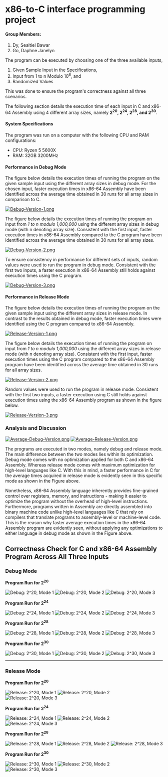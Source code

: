 # x86-to-C interface programming project
#### Group Members: 
1. Dy, Sealtiel Bawar
2. Go, Daphne Janelyn

The program can be executed by choosing one of the three available inputs, 
1. Given Sample Input in the Specifications, 
2. Input from 1 to n Modulo 10<sup>6</sup>, and 
3. Randomized Values

This was done to ensure the program's correctness against all three scenarios.

The following section details the execution time of each input in C and x86-64 Assembly using 4 different array sizes, namely  **2<sup>20</sup>, 2<sup>24</sup>, 2<sup>28</sup>, and 2<sup>30</sup>**.

#### System Specifications
The program was run on a computer with the following CPU and RAM configurations:
- CPU: Ryzen 5 5600X
- RAM: 32GB 3200MHz

#### Performance in Debug Mode
The figure below details the execution times of running the program on the given sample input using the different array sizes in debug mode. For the chosen input, faster execution times in x86-64 Assembly have been identified across the average time obtained in 30 runs for all array sizes in comparison to C.

[![Debug-Version-1.png](https://i.postimg.cc/4xNVKzQc/Debug-Version-1.png)](https://postimg.cc/vckckxj8)

The figure below details the execution times of running the program on input from _1 to n modulo 1,000,000_ using the different array sizes in debug mode (with n denoting array size). Consistent with the first input, faster execution times in x86-64 Assembly compared to the C program have been identified across the average time obtained in 30 runs for all array sizes.

[![Debug-Version-2.png](https://i.postimg.cc/6QYrj8jR/Debug-Version-2.png)](https://postimg.cc/Ny22Ljwf)

To ensure consistency in performance for different sets of inputs, random values were used to run the program in debug mode. Consistent with the first two inputs, a faster execution in x86-64 Assembly still holds against execution times using the C program.

[![Debug-Version-3.png](https://i.postimg.cc/1z90rGHs/Debug-Version-3.png)](https://postimg.cc/rDPt8t3P)



#### Performance in Release Mode
The figure below details the execution times of running the program on the given sample input using the different array sizes in release mode. In contrast to the results obtained in debug mode, faster execution times were identified using the C program compared to x86-64 Assembly.

[![Release-Version-1.png](https://i.postimg.cc/xC9t4r3J/Release-Version-1.png)](https://postimg.cc/f3gcVrFD)

The figure below details the execution times of running the program on input from _1 to n modulo 1,000,000_ using the different array sizes in release mode (with n denoting array size). Consistent with the first input, faster execution times using the C program compared to the x86-64 Assembly program have been identified across the average time obtained in 30 runs for all array sizes.

[![Release-Version-2.png](https://i.postimg.cc/g0svrx3j/Release-Version-2.png)](https://postimg.cc/Tyyy4Y7v)

Random values were used to run the program in release mode. Consistent with the first two inputs, a faster execution using C still holds against execution times using the x86-64 Assembly program as shown in the figure below.

[![Release-Version-3.png](https://i.postimg.cc/kgd8cQcD/Release-Version-3.png)](https://postimg.cc/mt8tZFKG)


### Analysis and Discussion
[![Average-Debug-Version.png](https://i.postimg.cc/Vk9BtGXK/Average-Debug-Version.png)](https://postimg.cc/fVL9nv2d)
[![Average-Release-Version.png](https://i.postimg.cc/HxK87XnY/Average-Release-Version.png)](https://postimg.cc/r01wBd53)

The programs are executed in two modes, namely debug and release mode. The main difference between the two modes lies within its optimization. Debug mode comes with no optimization applied for both C and x86-64 Assembly. Whereas release mode comes with maximum optimization for high-level languages like C. With this in mind, a faster performance in C for the average times acquired in release mode is evidently seen in this specific mode as shown in the Figure above.

Nonetheless, x86-64 Assembly language inherently provides fine-grained control over registers, memory, and instructions - making it easier to optimize the program without the overhead of high-level instructions. Furthermore, programs written in Assembly are directly assembled into binary machine code unlike high-level languages like C that rely on compilers that translate programs to assembly-level or machine-level code. This is the reason why faster average execution times in the x86-64 Assembly program are evidently seen, without applying any optimizations to either language in debug mode as shown in the Figure above.

## Correctness Check for C and x86-64 Assembly Program Across All Three Inputs

### Debug Mode
**Program Run for 2<sup>20</sup>**

![Debug: 2^20, Mode 1](https://github.com/daphnejanelyn/LBYARCH-MCO2-Dy-Go/blob/master/media/D_1_1.png?raw=true)
![Debug: 2^20, Mode 2](https://github.com/daphnejanelyn/LBYARCH-MCO2-Dy-Go/blob/master/media/D_1_2.png?raw=true)
![Debug: 2^20, Mode 3](https://github.com/daphnejanelyn/LBYARCH-MCO2-Dy-Go/blob/master/media/D_1_3.png?raw=true)

**Program Run for 2<sup>24</sup>**

![Debug: 2^24, Mode 1](https://github.com/daphnejanelyn/LBYARCH-MCO2-Dy-Go/blob/master/media/D_2_1.png?raw=true)
![Debug: 2^24, Mode 2](https://github.com/daphnejanelyn/LBYARCH-MCO2-Dy-Go/blob/master/media/D_2_2.png?raw=true)
![Debug: 2^24, Mode 3](https://github.com/daphnejanelyn/LBYARCH-MCO2-Dy-Go/blob/master/media/D_2_3.png?raw=true)

**Program Run for 2<sup>28</sup>**

![Debug: 2^28, Mode 1](https://github.com/daphnejanelyn/LBYARCH-MCO2-Dy-Go/blob/master/media/D_3_1.png?raw=true)
![Debug: 2^28, Mode 2](https://github.com/daphnejanelyn/LBYARCH-MCO2-Dy-Go/blob/master/media/D_3_2.png?raw=true)
![Debug: 2^28, Mode 3](https://github.com/daphnejanelyn/LBYARCH-MCO2-Dy-Go/blob/master/media/D_3_3.png?raw=true)

**Program Run for 2<sup>30</sup>**

![Debug: 2^30, Mode 1](https://github.com/daphnejanelyn/LBYARCH-MCO2-Dy-Go/blob/master/media/D_4_1.png?raw=true)
![Debug: 2^30, Mode 2](https://github.com/daphnejanelyn/LBYARCH-MCO2-Dy-Go/blob/master/media/D_4_2.png?raw=true)
![Debug: 2^30, Mode 3](https://github.com/daphnejanelyn/LBYARCH-MCO2-Dy-Go/blob/master/media/D_4_3.png?raw=true)


-----------------------------------------------------------------------------------------------------------------------------------------------
### Release Mode
**Program Run for 2<sup>20</sup>**

![Release: 2^20, Mode 1](https://github.com/daphnejanelyn/LBYARCH-MCO2-Dy-Go/blob/master/media/R_1_1.png?raw=true)
![Release: 2^20, Mode 2](https://github.com/daphnejanelyn/LBYARCH-MCO2-Dy-Go/blob/master/media/R_1_2.png?raw=true)
![Release: 2^20, Mode 3](https://github.com/daphnejanelyn/LBYARCH-MCO2-Dy-Go/blob/master/media/R_1_3.png?raw=true)


**Program Run for 2<sup>24</sup>**

![Release: 2^24, Mode 1](https://github.com/daphnejanelyn/LBYARCH-MCO2-Dy-Go/blob/master/media/R_2_1.png?raw=true)
![Release: 2^24, Mode 2](https://github.com/daphnejanelyn/LBYARCH-MCO2-Dy-Go/blob/master/media/R_2_2.png?raw=true)
![Release: 2^24, Mode 3](https://github.com/daphnejanelyn/LBYARCH-MCO2-Dy-Go/blob/master/media/R_2_3.png?raw=true)

**Program Run for 2<sup>28</sup>**

![Release: 2^28, Mode 1](https://github.com/daphnejanelyn/LBYARCH-MCO2-Dy-Go/blob/master/media/R_3_1.png?raw=true)
![Release: 2^28, Mode 2](https://github.com/daphnejanelyn/LBYARCH-MCO2-Dy-Go/blob/master/media/R_3_2.png?raw=true)
![Release: 2^28, Mode 3](https://github.com/daphnejanelyn/LBYARCH-MCO2-Dy-Go/blob/master/media/R_3_3.png?raw=true)

**Program Run for 2<sup>30</sup>**

![Release: 2^30, Mode 1](https://github.com/daphnejanelyn/LBYARCH-MCO2-Dy-Go/blob/master/media/R_4_1.png?raw=true)
![Release: 2^30, Mode 2](https://github.com/daphnejanelyn/LBYARCH-MCO2-Dy-Go/blob/master/media/R_4_2.png?raw=true)
![Release: 2^30, Mode 3](https://github.com/daphnejanelyn/LBYARCH-MCO2-Dy-Go/blob/master/media/R_4_3.png?raw=true)


